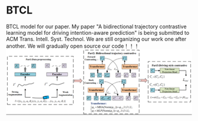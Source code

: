 # BTCL
BTCL model for our paper.
My paper "A bidirectional trajectory contrastive learning model for driving intention-aware prediction" is being submitted to ACM Trans. Intell. Syst. Technol.
We are still organizing our work one after another. We will gradually open source our code！！！
![image](https://github.com/HUXIAOWANG513/BTCL/blob/main/model.png)
